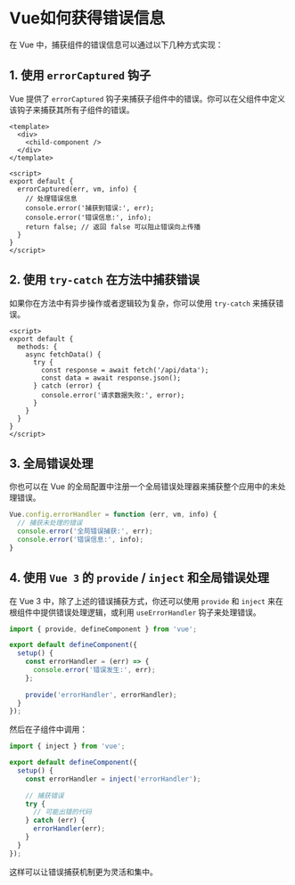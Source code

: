 # Vue如何获得错误信息

在 Vue 中，捕获组件的错误信息可以通过以下几种方式实现：

## 1. 使用 `errorCaptured` 钩子

Vue 提供了 `errorCaptured` 钩子来捕获子组件中的错误。你可以在父组件中定义该钩子来捕获其所有子组件的错误。

```vue
<template>
  <div>
    <child-component />
  </div>
</template>

<script>
export default {
  errorCaptured(err, vm, info) {
    // 处理错误信息
    console.error('捕获到错误:', err);
    console.error('错误信息:', info);
    return false; // 返回 false 可以阻止错误向上传播
  }
}
</script>
```

## 2. 使用 `try-catch` 在方法中捕获错误

如果你在方法中有异步操作或者逻辑较为复杂，你可以使用 `try-catch` 来捕获错误。

```vue
<script>
export default {
  methods: {
    async fetchData() {
      try {
        const response = await fetch('/api/data');
        const data = await response.json();
      } catch (error) {
        console.error('请求数据失败:', error);
      }
    }
  }
}
</script>
```

## 3. 全局错误处理

你也可以在 Vue 的全局配置中注册一个全局错误处理器来捕获整个应用中的未处理错误。

```javascript
Vue.config.errorHandler = function (err, vm, info) {
  // 捕获未处理的错误
  console.error('全局错误捕获:', err);
  console.error('错误信息:', info);
}
```

## 4. 使用 `Vue 3` 的 `provide` / `inject` 和全局错误处理

在 Vue 3 中，除了上述的错误捕获方式，你还可以使用 `provide` 和 `inject` 来在根组件中提供错误处理逻辑，或利用 `useErrorHandler` 钩子来处理错误。

```javascript
import { provide, defineComponent } from 'vue';

export default defineComponent({
  setup() {
    const errorHandler = (err) => {
      console.error('错误发生:', err);
    };
    
    provide('errorHandler', errorHandler);
  }
});
```

然后在子组件中调用：

```javascript
import { inject } from 'vue';

export default defineComponent({
  setup() {
    const errorHandler = inject('errorHandler');
    
    // 捕获错误
    try {
      // 可能出错的代码
    } catch (err) {
      errorHandler(err);
    }
  }
});
```

这样可以让错误捕获机制更为灵活和集中。
